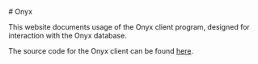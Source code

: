 # Onyx

This website documents usage of the Onyx client program, designed for interaction with the Onyx database. 

The source code for the Onyx client can be found [here](https://github.com/CLIMB-TRE/onyx-client).